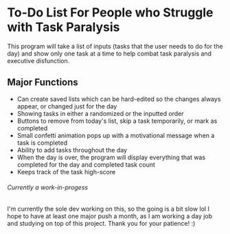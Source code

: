 # To-Do List For People who Struggle with Task Paralysis

This program will take a list of inputs (tasks that the user needs to do for the day) and show only one task at a time
to help combat task paralysis and executive disfunction. 

## Major Functions
- Can create saved lists which can be hard-edited so the changes always appear, or changed just for the day
- Showing tasks in either a randomized or the inputted order
- Buttons to remove from today's list, skip a task temporarily, or mark as completed
- Small confetti animation pops up with a motivational message when a task is completed
- Ability to add tasks throughout the day
- When the day is over, the program will display everything that was completed for the day and completed task count
- Keeps track of the task high-score

###### Currently a work-in-progess
I'm currently the sole dev working on this, so the going is a bit slow lol I hope to have at least one major push a month,
as I am working a day job and studying on top of this project. Thank you for your patience! :)
